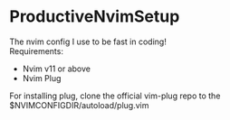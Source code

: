 # ProductiveNvimSetup
The nvim config I use to be fast in coding!    
Requirements:    
- Nvim v11 or above
- Nvim Plug
 
For installing plug, clone the official vim-plug repo to the $NVIMCONFIGDIR/autoload/plug.vim
